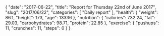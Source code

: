 {
    "date": "2017-06-22",
    "title": "Report for Thursday 22nd of June 2017",
    "slug": "2017\/06\/22",
    "categories": [
        "Daily report"
    ],
    "health": {
        "weight": 86.1,
        "height": 173,
        "age": 13336
    },
    "nutrition": {
        "calories": 732.24,
        "fat": 29.03,
        "carbohydrates": 98.71,
        "protein": 22.85
    },
    "exercise": {
        "pushups": 11,
        "crunches": 11,
        "steps": 0
    }
}